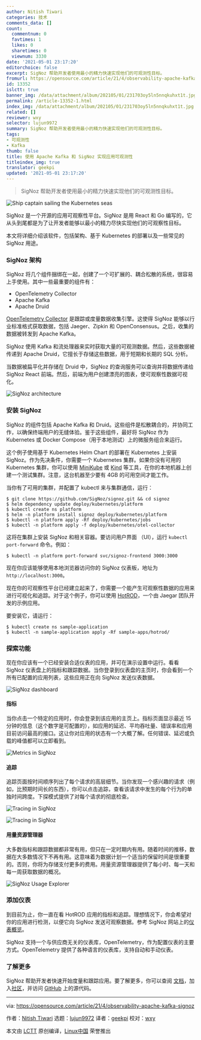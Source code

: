 ```yaml
---
author: Nitish Tiwari
categories: 技术
comments_data: []
count:
  commentnum: 0
  favtimes: 1
  likes: 0
  sharetimes: 0
  viewnum: 3330
date: '2021-05-01 23:17:20'
editorchoice: false
excerpt: SigNoz 帮助开发者使用最小的精力快速实现他们的可观测性目标。
fromurl: https://opensource.com/article/21/4/observability-apache-kafka-signoz
id: 13352
islctt: true
banner_img: /data/attachment/album/202105/01/231703oy5ln5nnqkuhxt1t.jpg
permalink: /article-13352-1.html
index_img: /data/attachment/album/202105/01/231703oy5ln5nnqkuhxt1t.jpg.thumb.jpg
related: []
reviewer: wxy
selector: lujun9972
summary: SigNoz 帮助开发者使用最小的精力快速实现他们的可观测性目标。
tags:
- 可观测性
- Kafka
thumb: false
title: 使用 Apache Kafka 和 SigNoz 实现应用可观测性
titleindex_img: true
translator: geekpi
updated: '2021-05-01 23:17:20'
---
```



> 
> SigNoz 帮助开发者使用最小的精力快速实现他们的可观测性目标。
> 
> 
> 


![](/data/attachment/album/202105/01/231703oy5ln5nnqkuhxt1t.jpg "Ship captain sailing the Kubernetes seas")


SigNoz 是一个开源的应用可观察性平台。SigNoz 是用 React 和 Go 编写的，它从头到尾都是为了让开发者能够以最小的精力尽快实现他们的可观察性目标。


本文将详细介绍该软件，包括架构、基于 Kubernetes 的部署以及一些常见的 SigNoz 用途。


### SigNoz 架构


SigNoz 将几个组件捆绑在一起，创建了一个可扩展的、耦合松散的系统，很容易上手使用。其中一些最重要的组件有：


* OpenTelemetry Collector
* Apache Kafka
* Apache Druid


[OpenTelemetry Collector](https://github.com/open-telemetry/opentelemetry-collector) 是跟踪或度量数据收集引擎。这使得 SigNoz 能够以行业标准格式获取数据，包括 Jaeger、Zipkin 和 OpenConsensus。之后，收集的数据被转发到 Apache Kafka。


SigNoz 使用 Kafka 和流处理器来实时获取大量的可观测数据。然后，这些数据被传递到 Apache Druid，它擅长于存储这些数据，用于短期和长期的 SQL 分析。


当数据被扁平化并存储在 Druid 中，SigNoz 的查询服务可以查询并将数据传递给 SigNoz React 前端。然后，前端为用户创建漂亮的图表，使可观察性数据可视化。


![SigNoz architecture](/data/attachment/album/202105/01/231722jhxch2akvpcsusss.png "SigNoz architecture")


### 安装 SigNoz


SigNoz 的组件包括 Apache Kafka 和 Druid。这些组件是松散耦合的，并协同工作，以确保终端用户的无缝体验。鉴于这些组件，最好将 SigNoz 作为 Kubernetes 或 Docker Compose（用于本地测试）上的微服务组合来运行。


这个例子使用基于 Kubernetes Helm Chart 的部署在 Kubernetes 上安装 SigNoz。作为先决条件，你需要一个 Kubernetes 集群。如果你没有可用的 Kubernetes 集群，你可以使用 [MiniKube](https://minikube.sigs.k8s.io/docs/start/) 或 [Kind](https://kind.sigs.k8s.io/docs/user/quick-start/) 等工具，在你的本地机器上创建一个测试集群。注意，这台机器至少要有 4GB 的可用空间才能工作。


当你有了可用的集群，并配置了 kubectl 来与集群通信，运行：



```
$ git clone https://github.com/SigNoz/signoz.git && cd signoz
$ helm dependency update deploy/kubernetes/platform
$ kubectl create ns platform
$ helm -n platform install signoz deploy/kubernetes/platform
$ kubectl -n platform apply -Rf deploy/kubernetes/jobs
$ kubectl -n platform apply -f deploy/kubernetes/otel-collector

```

这将在集群上安装 SigNoz 和相关容器。要访问用户界面 （UI），运行 `kubectl port-forward` 命令。例如：



```
$ kubectl -n platform port-forward svc/signoz-frontend 3000:3000

```

现在你应该能够使用本地浏览器访问你的 SigNoz 仪表板，地址为 `http://localhost:3000`。


现在你的可观察性平台已经建立起来了，你需要一个能产生可观察性数据的应用来进行可视化和追踪。对于这个例子，你可以使用 [HotROD](https://github.com/jaegertracing/jaeger/tree/master/examples/hotrod)，一个由 Jaegar 团队开发的示例应用。


要安装它，请运行：



```
$ kubectl create ns sample-application
$ kubectl -n sample-application apply -Rf sample-apps/hotrod/

```

### 探索功能


现在你应该有一个已经安装合适仪表的应用，并可在演示设置中运行。看看 SigNoz 仪表盘上的指标和跟踪数据。当你登录到仪表盘的主页时，你会看到一个所有已配置的应用列表，这些应用正在向 SigNoz 发送仪表数据。


![SigNoz dashboard](/data/attachment/album/202105/01/231722afr4g9r9z9boz45f.png "SigNoz dashboard")


#### 指标


当你点击一个特定的应用时，你会登录到该应用的主页上。指标页面显示最近 15 分钟的信息（这个数字是可配置的），如应用的延迟、平均吞吐量、错误率和应用目前访问最高的接口。这让你对应用的状态有一个大概了解。任何错误、延迟或负载的峰值都可以立即看到。


![Metrics in SigNoz](/data/attachment/album/202105/01/231723a4h7uhbhh4b6ahxx.png "Metrics in SigNoz")


#### 追踪


追踪页面按时间顺序列出了每个请求的高层细节。当你发现一个感兴趣的请求（例如，比预期时间长的东西），你可以点击追踪，查看该请求中发生的每个行为的单独时间跨度。下探模式提供了对每个请求的彻底检查。


![Tracing in SigNoz](/data/attachment/album/202105/01/231723meexmz14ioor8g13.png "Tracing in SigNoz")


![Tracing in SigNoz](/data/attachment/album/202105/01/231723ttzi3iqdi0wz3rei.png "Tracing in SigNoz")


#### 用量资源管理器


大多数指标和跟踪数据都非常有用，但只在一定时期内有用。随着时间的推移，数据在大多数情况下不再有用。这意味着为数据计划一个适当的保留时间是很重要的。否则，你将为存储支付更多的费用。用量资源管理器提供了每小时、每一天和每一周获取数据的概况。


![SigNoz Usage Explorer](/data/attachment/album/202105/01/231723f6cc5um366mjei68.png "SigNoz Usage Explorer")


### 添加仪表


到目前为止，你一直在看 HotROD 应用的指标和追踪。理想情况下，你会希望对你的应用进行检测，以便它向 SigNoz 发送可观察数据。参考 SigNoz 网站上的[仪表概览](https://signoz.io/docs/instrumentation/overview/)。


SigNoz 支持一个与供应商无关的仪表库，OpenTelemetry，作为配置仪表的主要方式。OpenTelemetry 提供了各种语言的仪表库，支持自动和手动仪表。


### 了解更多


SigNoz 帮助开发者快速开始度量和跟踪应用。要了解更多，你可以查阅 [文档](https://signoz.io/docs/)，加入[社区](https://github.com/SigNoz/signoz#community)，并访问 [GitHub](https://github.com/SigNoz/signoz) 上的源代码。




---


via: <https://opensource.com/article/21/4/observability-apache-kafka-signoz>


作者：[Nitish Tiwari](https://opensource.com/users/tiwarinitish86) 选题：[lujun9972](https://github.com/lujun9972) 译者：[geekpi](https://github.com/geekpi) 校对：[wxy](https://github.com/wxy)


本文由 [LCTT](https://github.com/LCTT/TranslateProject) 原创编译，[Linux中国](https://linux.cn/) 荣誉推出